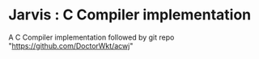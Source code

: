 # Jarvis : C Compiler implementation

A C Compiler implementation followed by git repo "https://github.com/DoctorWkt/acwj"
